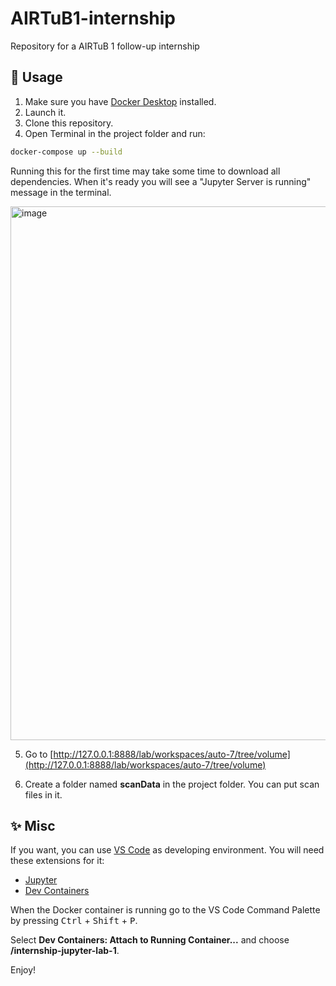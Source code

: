 # AIRTuB1-internship
Repository for a AIRTuB 1 follow-up internship

## 🚀 Usage

1. Make sure you have [Docker Desktop](https://www.docker.com/products/docker-desktop/) installed. 
2. Launch it. 
3. Clone this repository.
4. Open Terminal in the project folder and run:
```sh
docker-compose up --build
```
Running this for the first time may take some time to download all dependencies. 
When it's ready you will see a "Jupyter Server is running" message in the terminal.


<img width="854" alt="image" src="https://github.com/NikolaySirenko/AIRTuB1-internship/assets/43823270/cb9ab295-5784-40ef-a5a0-09a2b8b727cc">


5. Go to [http://127.0.0.1:8888/lab/workspaces/auto-7/tree/volume](http://127.0.0.1:8888/lab/workspaces/auto-7/tree/volume)

6. Create a folder named __scanData__ in the project folder. You can put scan files in it.

## ✨ Misc

If you want, you can use [VS Code](https://code.visualstudio.com/) as developing environment. 
You will need these extensions for it:
- [Jupyter](https://marketplace.visualstudio.com/items?itemName=ms-toolsai.jupyter)
- [Dev Containers](https://marketplace.visualstudio.com/items?itemName=ms-vscode-remote.remote-containers)

When the Docker container is running go to the VS Code Command Palette by pressing <kbd>Ctrl</kbd> + <kbd>Shift</kbd> + <kbd>P</kbd>.

Select __Dev Containers: Attach to Running Container...__ and choose __/internship-jupyter-lab-1__.

Enjoy!
